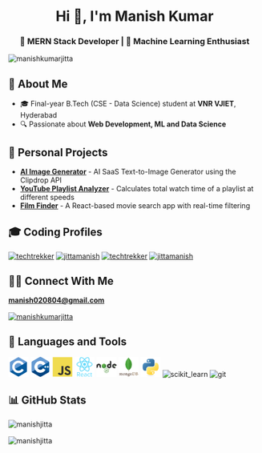 <h1 align="center">Hi 👋, I'm Manish Kumar</h1>
<h3 align="center">🚀 MERN Stack Developer | 🤖 Machine Learning Enthusiast</h3>

<p align="left"> <img src="https://komarev.com/ghpvc/?username=manishkumarjitta&label=Profile%20views&color=0e75b6&style=flat" alt="manishkumarjitta" /> </p>

## 🌟 About Me  
- 🎓 Final-year B.Tech (CSE - Data Science) student at **VNR VJIET**, Hyderabad
- 🔍 Passionate about **Web Development, ML and Data Science**

## 🚀 Personal Projects  
- **[AI Image Generator](https://github.com/manishjitta/AI-Image-Generator)** - AI SaaS Text-to-Image Generator using the Clipdrop API  
- **[YouTube Playlist Analyzer](https://github.com/manishjitta/YT-Playlist-Analyzer)** - Calculates total watch time of a playlist at different speeds  
- **[Film Finder](https://github.com/manishjitta/Film-Finder)** - A React-based movie search app with real-time filtering  

## 🎓 Coding Profiles  
<a href="https://www.codechef.com/users/techtrekker" target="blank"><img align="center" src="https://cdn.jsdelivr.net/npm/simple-icons@3.1.0/icons/codechef.svg" alt="techtrekker" height="30" width="40" /></a>
<a href="https://www.hackerrank.com/jittamanish" target="blank"><img align="center" src="https://raw.githubusercontent.com/rahuldkjain/github-profile-readme-generator/master/src/images/icons/Social/hackerrank.svg" alt="jittamanish" height="30" width="40" /></a>
<a href="https://codeforces.com/profile/techtrekker" target="blank"><img align="center" src="https://raw.githubusercontent.com/rahuldkjain/github-profile-readme-generator/master/src/images/icons/Social/codeforces.svg" alt="techtrekker" height="30" width="40" /></a>
<a href="https://www.leetcode.com/jittamanish" target="blank"><img align="center" src="https://raw.githubusercontent.com/rahuldkjain/github-profile-readme-generator/master/src/images/icons/Social/leet-code.svg" alt="jittamanish" height="30" width="40" /></a>



## 👨‍💻 Connect With Me  
**manish020804@gmail.com**  

<a href="https://linkedin.com/in/manishkumarjitta" target="blank"><img align="center" src="https://raw.githubusercontent.com/rahuldkjain/github-profile-readme-generator/master/src/images/icons/Social/linked-in-alt.svg" alt="manishkumarjitta" height="30" width="40" /></a>

## 🔧 Languages and Tools  
<p align="left">
<img src="https://raw.githubusercontent.com/devicons/devicon/master/icons/c/c-original.svg" alt="c" width="40" height="40"/>
<img src="https://raw.githubusercontent.com/devicons/devicon/master/icons/cplusplus/cplusplus-original.svg" alt="cplusplus" width="40" height="40"/>
<img src="https://raw.githubusercontent.com/devicons/devicon/master/icons/javascript/javascript-original.svg" alt="javascript" width="40" height="40"/>
<img src="https://raw.githubusercontent.com/devicons/devicon/master/icons/react/react-original-wordmark.svg" alt="react" width="40" height="40"/>
<img src="https://raw.githubusercontent.com/devicons/devicon/master/icons/nodejs/nodejs-original-wordmark.svg" alt="nodejs" width="40" height="40"/>
<img src="https://raw.githubusercontent.com/devicons/devicon/master/icons/mongodb/mongodb-original-wordmark.svg" alt="mongodb" width="40" height="40"/>
<img src="https://raw.githubusercontent.com/devicons/devicon/master/icons/python/python-original.svg" alt="python" width="40" height="40"/>
<img src="https://upload.wikimedia.org/wikipedia/commons/0/05/Scikit_learn_logo_small.svg" alt="scikit_learn" width="40" height="40"/>
<img src="https://www.vectorlogo.zone/logos/git-scm/git-scm-icon.svg" alt="git" width="40" height="40"/>
</p>

## 📊 GitHub Stats  
<p><img align="center" src="https://github-readme-stats.vercel.app/api/top-langs?username=manishjitta&show_icons=true&locale=en&layout=compact" alt="manishjitta" /></p>
<p><img align="center" src="https://github-readme-streak-stats.herokuapp.com/?user=manishjitta&" alt="manishjitta" /></p>


